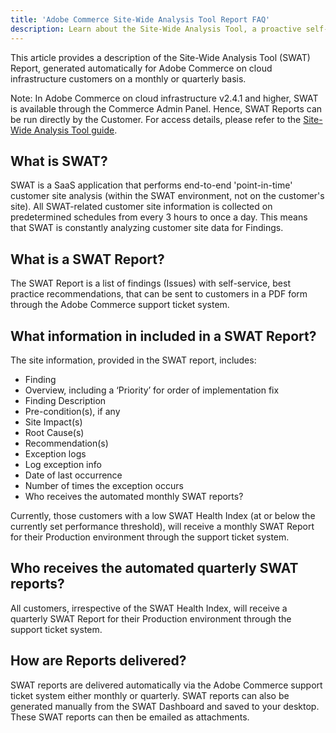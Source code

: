 ```yaml
---
title: 'Adobe Commerce Site-Wide Analysis Tool Report FAQ'
description: Learn about the Site-Wide Analysis Tool, a proactive self-service tool and central repository that includes detailed system insights and recommendations to ensure the security and operability of your Adobe Commerce installation.
---
```


This article provides a description of the Site-Wide Analysis Tool (SWAT) Report, generated automatically for Adobe Commerce on cloud infrastructure customers on a monthly or quarterly basis.

Note: In Adobe Commerce on cloud infrastructure v2.4.1 and higher, SWAT is available through the Commerce Admin Panel. Hence, SWAT Reports can be run directly by the Customer. For access details, please refer to the [Site-Wide Analysis Tool guide](https://experienceleague.adobe.com/docs/commerce-operations/tools/site-wide-analysis-tool/access.html).

## What is SWAT?

SWAT is a SaaS application that performs end-to-end 'point-in-time' customer site analysis (within the SWAT environment, not on the customer's site). All SWAT-related customer site information is collected on predetermined schedules from every 3 hours to once a day. This means that SWAT is constantly analyzing customer site data for Findings.

## What is a SWAT Report?

The SWAT Report is a list of findings (Issues) with self-service, best practice recommendations, that can be sent to customers in a PDF form through the Adobe Commerce support ticket system.

## What information in included in a SWAT Report?

The site information, provided in the SWAT report, includes:

* Finding
* Overview, including a ‘Priority’ for order of implementation fix
* Finding Description
* Pre-condition(s), if any
* Site Impact(s)
* Root Cause(s)
* Recommendation(s)
* Exception logs
* Log exception info
* Date of last occurrence
* Number of times the exception occurs
* Who receives the automated monthly SWAT reports?

Currently, those customers with a low SWAT Health Index (at or below the currently set performance threshold), will receive a monthly SWAT Report for their Production environment through the support ticket system.

## Who receives the automated quarterly SWAT reports?

All customers, irrespective of the SWAT Health Index, will receive a quarterly SWAT Report for their Production environment through the support ticket system.

## How are Reports delivered?

SWAT reports are delivered automatically via the Adobe Commerce support ticket system either monthly or quarterly. SWAT reports can also be generated manually from the SWAT Dashboard and saved to your desktop. These SWAT reports can then be emailed as attachments.
